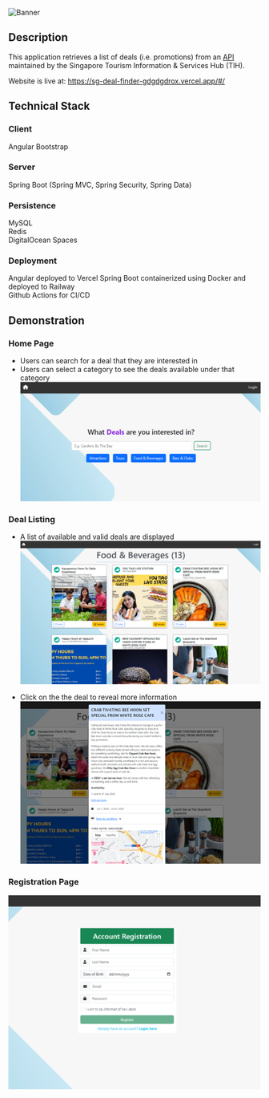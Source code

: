 ![Banner](https://github.com/gdgdgdrox/SG-Deal-Finder/blob/main/readme-images/banner.png)
## Description

This application retrieves a list of deals (i.e. promotions) from an [API](https://tih-dev.stb.gov.sg/deals-user-and-provider-api/apis/get/content/deals/v2/search) maintained by the Singapore Tourism Information & Services Hub (TIH).

Website is live at: https://sg-deal-finder-gdgdgdrox.vercel.app/#/

## Technical Stack

### Client
Angular
Bootstrap

### Server
Spring Boot (Spring MVC, Spring Security, Spring Data)

### Persistence
MySQL  
Redis  
DigitalOcean Spaces

### Deployment
Angular deployed to Vercel
Spring Boot containerized using Docker and deployed to Railway  
Github Actions for CI/CD

## Demonstration
### Home Page
- Users can search for a deal that they are interested in
- Users can select a category to see the deals available under that category
![Home Page](https://github.com/gdgdgdrox/VTTP_FINAL_PROJECT_FRESH/blob/main/readme-images/home-page.png)

### Deal Listing
- A list of available and valid deals are displayed
![deal-listing](https://github.com/gdgdgdrox/VTTP_FINAL_PROJECT_FRESH/blob/main/readme-images/fnb-deals.png)

- Click on the the deal to reveal more information
![deal-info](https://github.com/gdgdgdrox/VTTP_FINAL_PROJECT_FRESH/blob/main/readme-images/detailed-deal-info-2.png)

### Registration Page
![registration-page](https://github.com/gdgdgdrox/VTTP_FINAL_PROJECT_FRESH/blob/main/readme-images/clean-registration-page.png)

